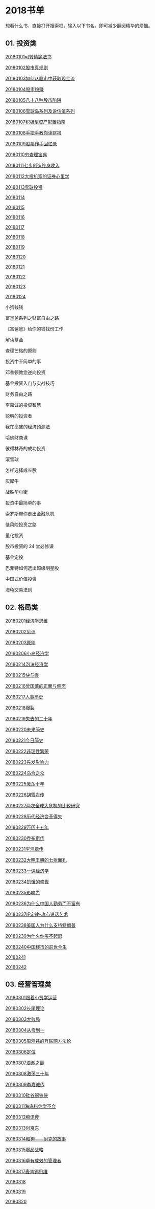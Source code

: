 # 2018书单

想看什么书，直接打开搜索框，输入以下书名，即可减少翻阅精华的烦恼。

 
## 01. 投资类

[20180101可转债魔法书]()

[20180102股市真规则]()

[20180103如何从股市中获取现金流]()

[20180104股市稳赚]()

[20180105八十八种股市陷阱](https://github.com/dalong0514/selfstudy/blob/master/%E7%9F%A5%E8%AF%86%E6%98%9F%E7%90%83/%E8%80%81%E9%BD%90%E7%9A%84%E8%AF%BB%E4%B9%A6%E5%9C%88/20180105%E5%85%AB%E5%8D%81%E5%85%AB%E7%A7%8D%E8%82%A1%E5%B8%82%E9%99%B7%E9%98%B1.md)

[20180106雪球岛系列及说估值系列]()

[20180107积极型资产配置指南]()

[20180108手把手教你读财报]()

[20180109股票作手回忆录]()

[20180110穷查理宝典]()

[20180111七步创造终身收入]()

[20180112大投机家的证券心里学]()

[20180113雪球投资]()

[20180114]()

[20180115]()

[20180116]()

[20180117]()

[20180118]()

[20180119]()

[20180120]()

[20180121]()

[20180122]()

[20180123]()

[20180124]()



小狗钱钱

富爸爸系列之财富自由之路

《富爸爸》给你的钱找份工作

解读基金

查理芒格的原则

投资中不简单的事

邓普顿教您逆向投资
 
基金投资入门与实战技巧

财务自由之路

李嘉诚的投资智慧

聪明的投资者

我在高盛的经济预测法

哈佛财商课

彼得林奇的成功投资

滚雪球

怎样选择成长股

灰犀牛

战胜华尔街

投资中最简单的事
 
索罗斯带你走出金融危机

低风险投资之路

量化投资

股市投资的 24 堂必修课

基金定投

巴菲特如何选出超级明星股

中国式价值投资

海龟交易法则
 
## 02. 格局类

[20180201经济学思维](https://github.com/dalong0514/selfstudy/blob/master/%E7%9F%A5%E8%AF%86%E6%98%9F%E7%90%83/%E8%80%81%E9%BD%90%E7%9A%84%E8%AF%BB%E4%B9%A6%E5%9C%88/20180201%E7%BB%8F%E6%B5%8E%E5%AD%A6%E6%80%9D%E7%BB%B4.md)

[20180202见识]()

[20180203原则](https://github.com/dalong0514/selfstudy/blob/master/%E7%9F%A5%E8%AF%86%E6%98%9F%E7%90%83/%E8%80%81%E9%BD%90%E7%9A%84%E8%AF%BB%E4%B9%A6%E5%9C%88/20180203%E5%8E%9F%E5%88%99.md)

[20180206小岛经济学]()

[20180214泡沫经济学](https://github.com/dalong0514/selfstudy/blob/master/%E7%9F%A5%E8%AF%86%E6%98%9F%E7%90%83/%E8%80%81%E9%BD%90%E7%9A%84%E8%AF%BB%E4%B9%A6%E5%9C%88/20180214%E6%B3%A1%E6%B2%AB%E7%BB%8F%E6%B5%8E%E5%AD%A6.md)

[20180215快与慢](https://github.com/dalong0514/selfstudy/blob/master/%E7%9F%A5%E8%AF%86%E6%98%9F%E7%90%83/%E8%80%81%E9%BD%90%E7%9A%84%E8%AF%BB%E4%B9%A6%E5%9C%88/20180215%E5%BF%AB%E4%B8%8E%E6%85%A2.md)

[20180216曾国藩的正面与侧面]()

[20180217人类简史]()

[20180218爆裂]()

[20180219失去的二十年]()

[20180220未来简史]()

[20180221今日简史]()

[20180222非理性繁荣]()

[20180223先发影响力]()

[20180224乌合之众]()

[20180225激荡十年]()

[20180226胡雪岩传]()

[20180227两次全球大危机的比较研究]()

[20180228历代经济变革得失]()

[20180229万历十五年]()

[20180230乔布斯传]()

[20180231李鸿章传]()

[20180232大明王朝的七张面孔]()

[20180233一课经济学]()

[20180234饥饿的盛世]()

[20180235影响力]()

[20180236为什么中国人勤劳而不富有]()

[20180237IF定律-攻心说话艺术]()

[20180238美国人为什么支持特朗普]()

[20180239为什么你买不起房]()

[20180240中国楼市的前世今生]()

[20180241]()

[20180242]()



## 03. 经营管理类
 
[20180301跟着小贤学运营](https://github.com/dalong0514/selfstudy/blob/master/%E7%9F%A5%E8%AF%86%E6%98%9F%E7%90%83/%E8%80%81%E9%BD%90%E7%9A%84%E8%AF%BB%E4%B9%A6%E5%9C%88/20180301%E8%B7%9F%E7%9D%80%E5%B0%8F%E8%B4%A4%E5%AD%A6%E8%BF%90%E8%90%A5.md)

[20180302长尾理论]()

[20180303大败局]()

[20180304从零到一](https://github.com/dalong0514/selfstudy/blob/master/%E7%9F%A5%E8%AF%86%E6%98%9F%E7%90%83/%E8%80%81%E9%BD%90%E7%9A%84%E8%AF%BB%E4%B9%A6%E5%9C%88/20180304%E4%BB%8E%E9%9B%B6%E5%88%B0%E4%B8%80.md)

[20180305周鸿祎的互联网方法论](https://github.com/dalong0514/selfstudy/blob/master/%E7%9F%A5%E8%AF%86%E6%98%9F%E7%90%83/%E8%80%81%E9%BD%90%E7%9A%84%E8%AF%BB%E4%B9%A6%E5%9C%88/20180305%E5%91%A8%E9%B8%BF%E7%A5%8E%E7%9A%84%E4%BA%92%E8%81%94%E7%BD%91%E6%96%B9%E6%B3%95%E8%AE%BA.md)

[20180306定位]()

[20180307浪潮之巅]()

[20180308激荡三十年]()

[20180309李嘉诚传]()

[20180310硅谷钢铁侠]()

[20180311海底捞你学不会]()

[20180312腾讯传]()

[20180313创京东]()

[20180314鞋狗——耐克的故事]()

[20180315爆品战略]()

[20180316卓有成效的管理者]()

[20180317麦肯锡思维]()

[20180318]()

[20180319]()

[20180320]()













